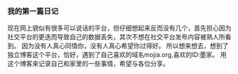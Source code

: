 ### 我的第一篇日记

现在网上貌似有很多可以说话的平台，但仔细想起来反而没有几个，首先担心因为社交平台的更迭而导致自己的数据丢失，其次不想在社交平台发布内容被熟人所看到。
因为没有人真心同情你，没有人真心希望你过得好。
所以想来想去，想到了独立博客这个平台，恰好，遇到了自己喜欢的域名mojia.org,喜欢的ID:墨家。
用这个博客来记录自己和家里的一些事情，希望与各位分享。
